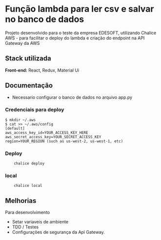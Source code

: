 
# Função lambda para ler csv e salvar no banco de dados

Projeto desenvolvido para o teste da empresa EDESOFT, utilizando Chalice AWS - para facilitar o deploy do lambda e criação do endpoint na API  Gateway da AWS

## Stack utilizada

**Front-end:** React, Redux, Material Ui


## Documentação

- Necessario configurar o banco de dados no arquivo app.py


### Credenciais para deploy
```
$ mkdir ~/.aws
$ cat >> ~/.aws/config
[default]
aws_access_key_id=YOUR_ACCESS_KEY_HERE
aws_secret_access_key=YOUR_SECRET_ACCESS_KEY
region=YOUR_REGION (such as us-west-2, us-west-1, etc)
```

### Deploy
```
    chalice deploy
```


### local
```
    chalice local
```


## Melhorias

Para desenvolvimento
- Setar variaveis de ambiente 
- TDD / Testes
- Configurações de segurança da Api Gateway. 


